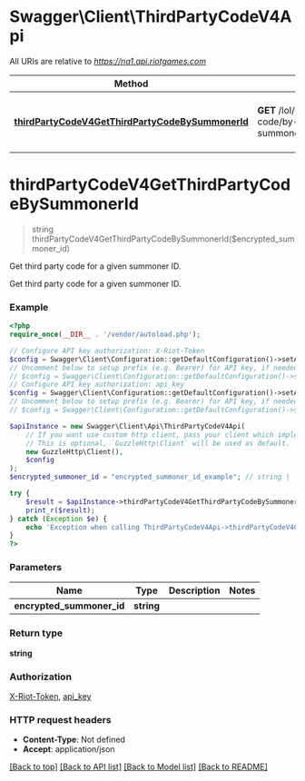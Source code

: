 # Swagger\Client\ThirdPartyCodeV4Api

All URIs are relative to *https://na1.api.riotgames.com*

Method | HTTP request | Description
------------- | ------------- | -------------
[**thirdPartyCodeV4GetThirdPartyCodeBySummonerId**](ThirdPartyCodeV4Api.md#thirdPartyCodeV4GetThirdPartyCodeBySummonerId) | **GET** /lol/platform/v4/third-party-code/by-summoner/{encryptedSummonerId} | Get third party code for a given summoner ID.


# **thirdPartyCodeV4GetThirdPartyCodeBySummonerId**
> string thirdPartyCodeV4GetThirdPartyCodeBySummonerId($encrypted_summoner_id)

Get third party code for a given summoner ID.

Get third party code for a given summoner ID.

### Example
```php
<?php
require_once(__DIR__ . '/vendor/autoload.php');

// Configure API key authorization: X-Riot-Token
$config = Swagger\Client\Configuration::getDefaultConfiguration()->setApiKey('X-Riot-Token', 'YOUR_API_KEY');
// Uncomment below to setup prefix (e.g. Bearer) for API key, if needed
// $config = Swagger\Client\Configuration::getDefaultConfiguration()->setApiKeyPrefix('X-Riot-Token', 'Bearer');
// Configure API key authorization: api_key
$config = Swagger\Client\Configuration::getDefaultConfiguration()->setApiKey('api_key', 'YOUR_API_KEY');
// Uncomment below to setup prefix (e.g. Bearer) for API key, if needed
// $config = Swagger\Client\Configuration::getDefaultConfiguration()->setApiKeyPrefix('api_key', 'Bearer');

$apiInstance = new Swagger\Client\Api\ThirdPartyCodeV4Api(
    // If you want use custom http client, pass your client which implements `GuzzleHttp\ClientInterface`.
    // This is optional, `GuzzleHttp\Client` will be used as default.
    new GuzzleHttp\Client(),
    $config
);
$encrypted_summoner_id = "encrypted_summoner_id_example"; // string | 

try {
    $result = $apiInstance->thirdPartyCodeV4GetThirdPartyCodeBySummonerId($encrypted_summoner_id);
    print_r($result);
} catch (Exception $e) {
    echo 'Exception when calling ThirdPartyCodeV4Api->thirdPartyCodeV4GetThirdPartyCodeBySummonerId: ', $e->getMessage(), PHP_EOL;
}
?>
```

### Parameters

Name | Type | Description  | Notes
------------- | ------------- | ------------- | -------------
 **encrypted_summoner_id** | **string**|  |

### Return type

**string**

### Authorization

[X-Riot-Token](../../README.md#X-Riot-Token), [api_key](../../README.md#api_key)

### HTTP request headers

 - **Content-Type**: Not defined
 - **Accept**: application/json

[[Back to top]](#) [[Back to API list]](../../README.md#documentation-for-api-endpoints) [[Back to Model list]](../../README.md#documentation-for-models) [[Back to README]](../../README.md)

